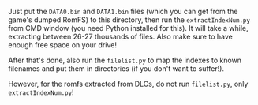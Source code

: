 Just put the `DATA0.bin` and `DATA1.bin` files (which you can get from the game's dumped RomFS) to this directory, then run the `extractIndexNum.py` from CMD window (you need Python installed for this).
It will take a while, extracting between 26-27 thousands of files. Also make sure to have enough free space on your drive!

After that's done, also run the `filelist.py` to map the indexes to known filenames and put them in directories (if you don't want to suffer!).

However, for the romfs extracted from DLCs, do not run `filelist.py`, only `extractIndexNum.py`!